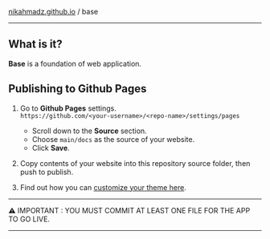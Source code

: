 [nikahmadz.github.io][1] / base

***

## What is it?

**Base** is a foundation of web application.

## Publishing to Github Pages

1. Go to **Github Pages** settings.  
  `https://github.com/<your-username>/<repo-name>/settings/pages`  

    - Scroll down to the **Source** section.
    - Choose `main/docs` as the source of your website.
    - Click **Save**.

2. Copy contents of your website into this repository source folder, then push to publish.

3. Find out how you can [customize your theme here](https://github.com/pages-themes).

***
⚠ IMPORTANT : YOU MUST COMMIT AT LEAST ONE FILE FOR THE APP TO GO LIVE.
***

[1]:https://nikahmadz.github.io

